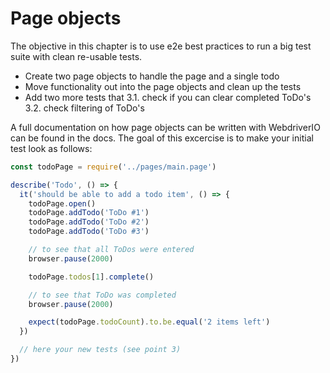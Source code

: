 # Page objects

The objective in this chapter is to use e2e best practices to run a big test suite with clean re-usable tests.

- Create two page objects to handle the page and a single todo
- Move functionality out into the page objects and clean up the tests
- Add two more tests that 3.1. check if you can clear completed ToDo's 3.2. check filtering of ToDo's

A full documentation on how page objects can be written with WebdriverIO can be found in the docs. The goal of this excercise is to make your initial test look as follows:

```javascript
const todoPage = require('../pages/main.page')

describe('Todo', () => {
  it('should be able to add a todo item', () => {
    todoPage.open()
    todoPage.addTodo('ToDo #1')
    todoPage.addTodo('ToDo #2')
    todoPage.addTodo('ToDo #3')

    // to see that all ToDos were entered
    browser.pause(2000)

    todoPage.todos[1].complete()

    // to see that ToDo was completed
    browser.pause(2000)

    expect(todoPage.todoCount).to.be.equal('2 items left')
  })

  // here your new tests (see point 3)
})
```
